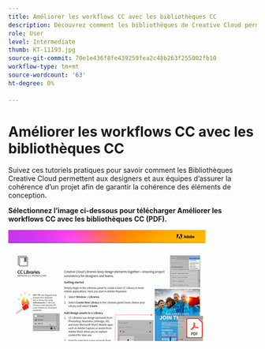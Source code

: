```yaml
---
title: Améliorer les workflows CC avec les bibliothèques CC
description: Découvrez comment les bibliothèques de Creative Cloud permettent de rassembler les éléments de conception et d’assurer ainsi la cohérence du projet pour les designers et les équipes
role: User
level: Intermediate
thumb: KT-11193.jpg
source-git-commit: 70e1e436f8fe439259fea2c48b263f255002fb10
workflow-type: tm+mt
source-wordcount: '63'
ht-degree: 0%

---
```


# Améliorer les workflows CC avec les bibliothèques CC

Suivez ces tutoriels pratiques pour savoir comment les Bibliothèques Creative Cloud permettent aux designers et aux équipes d’assurer la cohérence d’un projet afin de garantir la cohérence des éléments de conception.

**Sélectionnez l’image ci-dessous pour télécharger Améliorer les workflows CC avec les bibliothèques CC (PDF).**

[![Image du tutoriel Bibliothèques CC](assets/Improveccworkflowswithcclibraries_400.jpg)](assets/ImproveCCWorkflowsCCLibraries.pdf)
